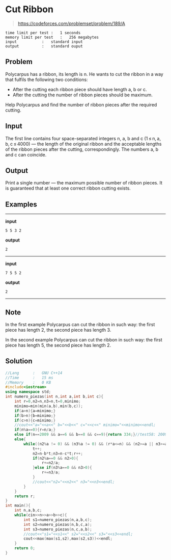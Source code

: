 # Cut Ribbon

> https://codeforces.com/problemset/problem/189/A

```
time limit per test	:	1 seconds
memory limit per test	:	256 megabytes
input			:	standard input
output			:	standard ouput
```

## Problem

Polycarpus has a ribbon, its length is n. He wants to cut the ribbon in a way that fulfils the following two conditions:

* After the cutting each ribbon piece should have length a, b or c.
* After the cutting the number of ribbon pieces should be maximum.

Help Polycarpus and find the number of ribbon pieces after the required cutting.

## Input

The first line contains four space-separated integers n, a, b and c (1 ≤ n, a, b, c ≤ 4000) — the length of the original ribbon and the acceptable lengths of the ribbon pieces after the cutting, correspondingly. The numbers a, b and c can coincide.

## Output

Print a single number — the maximum possible number of ribbon pieces. It is guaranteed that at least one correct ribbon cutting exists.

## Examples

---
**input**
```
5 5 3 2
```
**output**
```
2
```
---
**input**
```
7 5 5 2
```
**output**
```
2
```
---

## Note

In the first example Polycarpus can cut the ribbon in such way: the first piece has length 2, the second piece has length 3.

In the second example Polycarpus can cut the ribbon in such way: the first piece has length 5, the second piece has length 2.

## Solution

```c++
//Lang		:	GNU C++14
//Time		:	15 ms
//Memory	:	0 KB
#include<iostream>
using namespace std;
int numero_piezas(int n,int a,int b,int c){
	int r=0,n2=n,n3=n,t=0,minimo;
	minimo=min(min(a,b),min(b,c));
	if(a>n){a=minimo;}
	if(b>n){b=minimo;}
	if(c>n){c=minimo;}
	//cout<<"a="<<a<<" b="<<b<<" c="<<c<<" minimo="<<minimo<<endl;
	if(n%a==0){r=n/a;}
	else if(n==2009 && a==6 && b==8 && c==9){return 334;}//test58: 2009 6 8 9 (No me averguenzo de esto XD)
	else{
		while((n2%a != 0) && (n3%a != 0) && (r*a<=n) && (n2>=a || n3>=a)){
			t++;
			n2=n-b*t;n3=n-c*t;r++;
			if(n2%a==0 && n2>0){
				r+=n2/a;
			}else if(n3%a==0 && n3>0){
				r+=n3/a;
			}
			//cout<<"n2="<<n2<<" n3="<<n3<<endl;
		}
	}
	return r;
}
int main(){
	int n,a,b,c;
	while(cin>>n>>a>>b>>c){
		int s1=numero_piezas(n,a,b,c);
		int s2=numero_piezas(n,b,c,a);
		int s3=numero_piezas(n,c,a,b);
		//cout<<"s1="<<s1<<" s2="<<s2<<" s3="<<s3<<endl;
		cout<<max(max(s1,s2),max(s2,s3))<<endl;
	}
	return 0;
}
```
